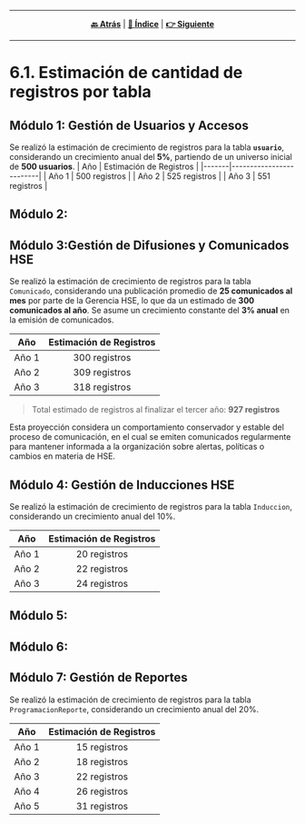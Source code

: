 <hr>
<div align="center">
 
[**🔙 Atrás**](../6.md) | [**📜 Índice**](../../README.md) | [**👉 Siguiente**](../6.2/6.2.md)

</div>
<hr>

# 6.1. Estimación de cantidad de registros por tabla

## Módulo 1: Gestión de Usuarios y Accesos
Se realizó la estimación de crecimiento de registros para la tabla **`usuario`**, considerando un crecimiento anual del **5%**, partiendo de un universo inicial de **500 usuarios**.
| Año   | Estimación de Registros |
|-------|-------------------------|
| Año 1 | 500 registros           |
| Año 2 | 525 registros           |
| Año 3 | 551 registros           |

## Módulo 2:
## Módulo 3:Gestión de Difusiones y Comunicados HSE
Se realizó la estimación de crecimiento de registros para la tabla `Comunicado`, considerando una publicación promedio de **25 comunicados al mes** por parte de la Gerencia HSE, lo que da un estimado de **300 comunicados al año**. Se asume un crecimiento constante del **3% anual** en la emisión de comunicados.

| Año     | Estimación de Registros |
|:-------:|:------------------------:|
| Año 1   | 300 registros            |
| Año 2   | 309 registros            |
| Año 3   | 318 registros            |

> Total estimado de registros al finalizar el tercer año: **927 registros**

Esta proyección considera un comportamiento conservador y estable del proceso de comunicación, en el cual se emiten comunicados regularmente para mantener informada a la organización sobre alertas, políticas o cambios en materia de HSE.

## Módulo 4: Gestión de Inducciones HSE
Se realizó la estimación de crecimiento de registros para la tabla `Induccion`, considerando un crecimiento anual del 10%.

| Año  | Estimación de Registros |
|:----:|:------------------------:|
| Año 1 | 20 registros |
| Año 2 | 22 registros |
| Año 3 | 24 registros |

## Módulo 5:
## Módulo 6:
## Módulo 7: Gestión de Reportes
Se realizó la estimación de crecimiento de registros para la tabla `ProgramacionReporte`, considerando un crecimiento anual del 20%.

| Año  | Estimación de Registros |
|:----:|:------------------------:|
| Año 1 | 15 registros |
| Año 2 | 18 registros |
| Año 3 | 22 registros |
| Año 4 | 26 registros |
| Año 5 | 31 registros |

